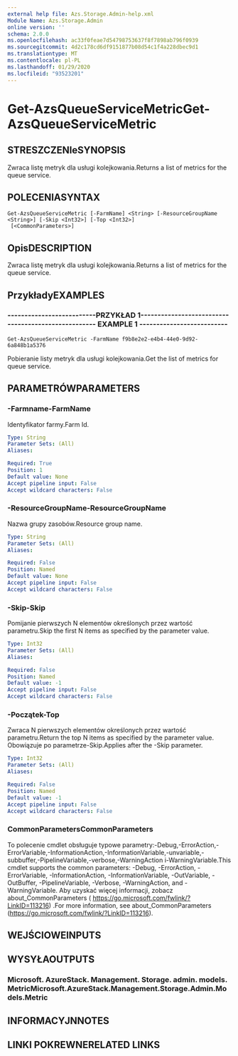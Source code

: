 ```yaml
---
external help file: Azs.Storage.Admin-help.xml
Module Name: Azs.Storage.Admin
online version: ''
schema: 2.0.0
ms.openlocfilehash: ac33f0feae7d54798753637f8f7898ab796f0939
ms.sourcegitcommit: 4d2c178cd6df9151877b08d54c1f4a228dbec9d1
ms.translationtype: MT
ms.contentlocale: pl-PL
ms.lasthandoff: 01/29/2020
ms.locfileid: "93523201"
---
```

# <span data-ttu-id="49c65-101">Get-AzsQueueServiceMetric</span><span class="sxs-lookup"><span data-stu-id="49c65-101">Get-AzsQueueServiceMetric</span></span>

## <span data-ttu-id="49c65-102">STRESZCZENIe</span><span class="sxs-lookup"><span data-stu-id="49c65-102">SYNOPSIS</span></span>
<span data-ttu-id="49c65-103">Zwraca listę metryk dla usługi kolejkowania.</span><span class="sxs-lookup"><span data-stu-id="49c65-103">Returns a list of metrics for the queue service.</span></span>

## <span data-ttu-id="49c65-104">POLECENIA</span><span class="sxs-lookup"><span data-stu-id="49c65-104">SYNTAX</span></span>

```
Get-AzsQueueServiceMetric [-FarmName] <String> [-ResourceGroupName <String>] [-Skip <Int32>] [-Top <Int32>]
 [<CommonParameters>]
```

## <span data-ttu-id="49c65-105">Opis</span><span class="sxs-lookup"><span data-stu-id="49c65-105">DESCRIPTION</span></span>
<span data-ttu-id="49c65-106">Zwraca listę metryk dla usługi kolejkowania.</span><span class="sxs-lookup"><span data-stu-id="49c65-106">Returns a list of metrics for the queue service.</span></span>

## <span data-ttu-id="49c65-107">Przykłady</span><span class="sxs-lookup"><span data-stu-id="49c65-107">EXAMPLES</span></span>

### <span data-ttu-id="49c65-108">--------------------------PRZYKŁAD 1--------------------------</span><span class="sxs-lookup"><span data-stu-id="49c65-108">-------------------------- EXAMPLE 1 --------------------------</span></span>
```
Get-AzsQueueServiceMetric -FarmName f9b8e2e2-e4b4-44e0-9d92-6a848b1a5376
```

<span data-ttu-id="49c65-109">Pobieranie listy metryk dla usługi kolejkowania.</span><span class="sxs-lookup"><span data-stu-id="49c65-109">Get the list of metrics for queue service.</span></span>

## <span data-ttu-id="49c65-110">PARAMETRÓW</span><span class="sxs-lookup"><span data-stu-id="49c65-110">PARAMETERS</span></span>

### <span data-ttu-id="49c65-111">-Farmname</span><span class="sxs-lookup"><span data-stu-id="49c65-111">-FarmName</span></span>
<span data-ttu-id="49c65-112">Identyfikator farmy.</span><span class="sxs-lookup"><span data-stu-id="49c65-112">Farm Id.</span></span>

```yaml
Type: String
Parameter Sets: (All)
Aliases: 

Required: True
Position: 1
Default value: None
Accept pipeline input: False
Accept wildcard characters: False
```

### <span data-ttu-id="49c65-113">-ResourceGroupName</span><span class="sxs-lookup"><span data-stu-id="49c65-113">-ResourceGroupName</span></span>
<span data-ttu-id="49c65-114">Nazwa grupy zasobów.</span><span class="sxs-lookup"><span data-stu-id="49c65-114">Resource group name.</span></span>

```yaml
Type: String
Parameter Sets: (All)
Aliases: 

Required: False
Position: Named
Default value: None
Accept pipeline input: False
Accept wildcard characters: False
```

### <span data-ttu-id="49c65-115">-Skip</span><span class="sxs-lookup"><span data-stu-id="49c65-115">-Skip</span></span>
<span data-ttu-id="49c65-116">Pomijanie pierwszych N elementów określonych przez wartość parametru.</span><span class="sxs-lookup"><span data-stu-id="49c65-116">Skip the first N items as specified by the parameter value.</span></span>

```yaml
Type: Int32
Parameter Sets: (All)
Aliases: 

Required: False
Position: Named
Default value: -1
Accept pipeline input: False
Accept wildcard characters: False
```

### <span data-ttu-id="49c65-117">-Początek</span><span class="sxs-lookup"><span data-stu-id="49c65-117">-Top</span></span>
<span data-ttu-id="49c65-118">Zwraca N pierwszych elementów określonych przez wartość parametru.</span><span class="sxs-lookup"><span data-stu-id="49c65-118">Return the top N items as specified by the parameter value.</span></span>
<span data-ttu-id="49c65-119">Obowiązuje po parametrze-Skip.</span><span class="sxs-lookup"><span data-stu-id="49c65-119">Applies after the -Skip parameter.</span></span>

```yaml
Type: Int32
Parameter Sets: (All)
Aliases: 

Required: False
Position: Named
Default value: -1
Accept pipeline input: False
Accept wildcard characters: False
```

### <span data-ttu-id="49c65-120">CommonParameters</span><span class="sxs-lookup"><span data-stu-id="49c65-120">CommonParameters</span></span>
<span data-ttu-id="49c65-121">To polecenie cmdlet obsługuje typowe parametry:-Debug,-ErrorAction,-ErrorVariable,-InformationAction,-InformationVariable,-unvariable,-subbuffer,-PipelineVariable,-verbose,-WarningAction i-WarningVariable.</span><span class="sxs-lookup"><span data-stu-id="49c65-121">This cmdlet supports the common parameters: -Debug, -ErrorAction, -ErrorVariable, -InformationAction, -InformationVariable, -OutVariable, -OutBuffer, -PipelineVariable, -Verbose, -WarningAction, and -WarningVariable.</span></span> <span data-ttu-id="49c65-122">Aby uzyskać więcej informacji, zobacz about_CommonParameters ( https://go.microsoft.com/fwlink/?LinkID=113216) .</span><span class="sxs-lookup"><span data-stu-id="49c65-122">For more information, see about_CommonParameters (https://go.microsoft.com/fwlink/?LinkID=113216).</span></span>

## <span data-ttu-id="49c65-123">WEJŚCIOWE</span><span class="sxs-lookup"><span data-stu-id="49c65-123">INPUTS</span></span>

## <span data-ttu-id="49c65-124">WYSYŁA</span><span class="sxs-lookup"><span data-stu-id="49c65-124">OUTPUTS</span></span>

### <span data-ttu-id="49c65-125">Microsoft. AzureStack. Management. Storage. admin. models. Metric</span><span class="sxs-lookup"><span data-stu-id="49c65-125">Microsoft.AzureStack.Management.Storage.Admin.Models.Metric</span></span>

## <span data-ttu-id="49c65-126">INFORMACYJN</span><span class="sxs-lookup"><span data-stu-id="49c65-126">NOTES</span></span>

## <span data-ttu-id="49c65-127">LINKI POKREWNE</span><span class="sxs-lookup"><span data-stu-id="49c65-127">RELATED LINKS</span></span>

